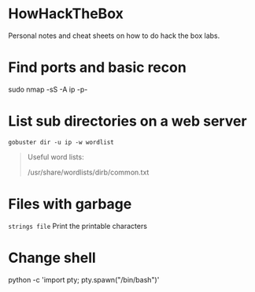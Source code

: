 # HowHackTheBox
Personal notes and cheat sheets on how to do hack the box labs.

# Find ports and basic recon

sudo nmap -sS -A ip -p-

# List sub directories on a web server
```gobuster dir -u ip -w wordlist```
> Useful word lists: 
>
> /usr/share/wordlists/dirb/common.txt

# Files with garbage
```strings file``` Print the printable characters
# Change shell
python -c 'import pty; pty.spawn("/bin/bash")'
